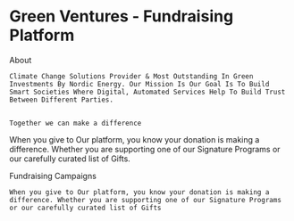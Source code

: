 
# Green Ventures - Fundraising Platform


About
````
Climate Change Solutions Provider & Most Outstanding In Green Investments By Nordic Energy. Our Mission Is Our Goal Is To Build Smart Societies Where Digital, Automated Services Help To Build Trust Between Different Parties.


Together we can make a difference
````
When you give to Our platform, you know your donation is making a difference. Whether you are supporting one of our Signature Programs or our carefully curated list of Gifts.


Fundraising Campaigns
````
When you give to Our platform, you know your donation is making a difference. Whether you are supporting one of our Signature Programs or our carefully curated list of Gifts
